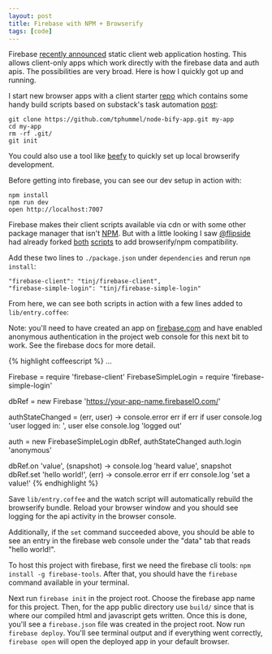 ```yaml
---
layout: post
title: Firebase with NPM + Browserify
tags: [code]
---
```


Firebase [recently announced](https://www.firebase.com/blog/2014-05-13-introducing-firebase-hosting.html) static client web application hosting. This allows client-only apps which work directly with the firebase data and auth apis. The possibilities are very broad. Here is how I quickly got up and running.

I start new browser apps with a client starter [repo](https://github.com/tphummel/node-bify-app) which contains some handy build scripts based on substack's task automation [post](http://substack.net/task_automation_with_npm_run):

    git clone https://github.com/tphummel/node-bify-app.git my-app
    cd my-app
    rm -rf .git/
    git init

You could also use a tool like [beefy](https://www.npmjs.org/package/beefy) to quickly set up local browserify development.

Before getting into firebase, you can see our dev setup in action with:

    npm install
    npm run dev
    open http://localhost:7007

Firebase makes their client scripts available via cdn or with some other package manager that isn't [NPM](https://www.npmjs.org/). But with a little looking I saw [@flipside](https://github.com/flipside) had already forked [both](https://github.com/tinj/firebase-client) [scripts](https://github.com/tinj/firebase-simple-login) to add browserify/npm compatibility.

Add these two lines to `./package.json` under `dependencies` and rerun `npm install`:

    "firebase-client": "tinj/firebase-client",
    "firebase-simple-login": "tinj/firebase-simple-login"

From here, we can see both scripts in action with a few lines added to `lib/entry.coffee`:

Note: you'll need to have created an app on [firebase.com](http://firebase.com) and have enabled anonymous authentication in the project web console for this next bit to work. See the firebase docs for more detail.

{% highlight coffeescript %}
...

Firebase = require 'firebase-client'
FirebaseSimpleLogin = require 'firebase-simple-login'

dbRef = new Firebase 'https://your-app-name.firebaseIO.com/'

authStateChanged = (err, user) ->
  console.error err if err
  if user
    console.log 'user logged in: ', user
  else
    console.log 'logged out'

auth = new FirebaseSimpleLogin dbRef, authStateChanged
auth.login 'anonymous'

dbRef.on 'value', (snapshot) -> console.log 'heard value', snapshot
dbRef.set 'hello world!', (err) ->
  console.error err if err
  console.log 'set a value!'
{% endhighlight %}

Save `lib/entry.coffee` and the watch script will automatically rebuild the browserify bundle. Reload your browser window and you should see logging for the api activity in the browser console.

Additionally, if the `set` command succeeded above, you should be able to see an entry in the firebase web console under the "data" tab that reads "hello world!".

To host this project with firebase, first we need the firebase cli tools: `npm install -g firebase-tools`. After that, you should have the `firebase` command available in your terminal.

Next run `firebase init` in the project root. Choose the firebase app name for this project. Then, for the app public directory use `build/` since that is where our compiled html and javascript gets written. Once this is done, you'll see a `firebase.json` file was created in the project root. Now run `firebase deploy`. You'll see terminal output and if everything went correctly, `firebase open` will open the deployed app in your default browser.
